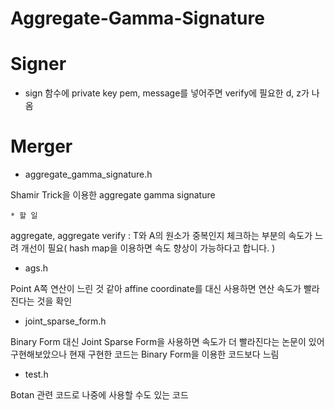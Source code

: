 # Aggregate-Gamma-Signature

# Signer
  - sign 함수에 private key pem, message를 넣어주면 verify에 필요한 d, z가 나옴

# Merger
  - aggregate_gamma_signature.h

Shamir Trick을 이용한 aggregate gamma signature

    * 할 일 

aggregate, aggregate verify : T와 A의 원소가 중복인지 체크하는 부분의 속도가 느려 개선이 필요( hash map을 이용하면 속도 향상이 가능하다고 합니다. )

- ags.h

Point A쪽 연산이 느린 것 같아 affine coordinate를 대신 사용하면 연산 속도가
빨라진다는 것을 확인

- joint_sparse_form.h

Binary Form 대신 Joint Sparse Form을 사용하면 속도가 더 빨라진다는 논문이 있어
구현해보았으나 현재 구현한 코드는 Binary Form을 이용한 코드보다 느림

- test.h

Botan 관련 코드로 나중에 사용할 수도 있는 코드
